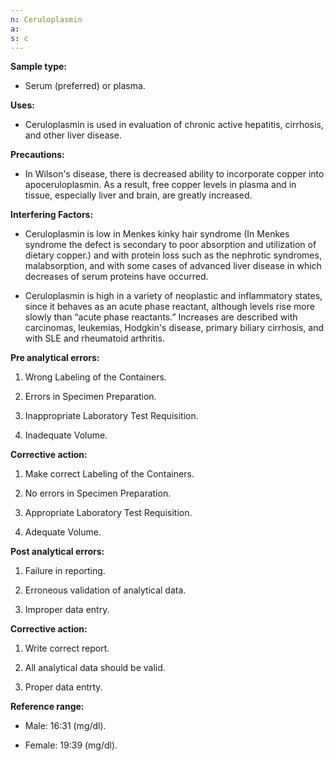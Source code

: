 ```yaml
---
n: Ceruloplasmin
a: 
s: c
---
```



__Sample type:__

-	Serum (preferred) or plasma.

__Uses:__

-	Ceruloplasmin is used in evaluation of chronic active hepatitis, cirrhosis, and other liver disease.

__Precautions:__

-	In Wilson's disease, there is decreased ability to incorporate copper into apoceruloplasmin. As a result, free copper levels in plasma and in tissue, especially liver and brain, are greatly increased.

__Interfering Factors:__

-	Ceruloplasmin is low in Menkes kinky hair syndrome (In Menkes syndrome the defect is secondary to poor absorption and utilization of dietary copper.) and with protein loss such as the nephrotic syndromes, malabsorption, and with some cases of advanced liver disease in which decreases of serum proteins have occurred.

-	Ceruloplasmin is high in a variety of neoplastic and inflammatory states, since it behaves as an acute phase reactant, although levels rise more slowly than “acute phase reactants.” Increases are described with carcinomas, leukemias, Hodgkin's disease, primary biliary cirrhosis, and with SLE and rheumatoid arthritis.

__Pre analytical errors:__

1)	Wrong Labeling of the Containers.

2)	Errors in Specimen Preparation.

3)	Inappropriate Laboratory Test Requisition.

4)	Inadequate Volume.

__Corrective action:__

1.	Make correct Labeling of the Containers.

2.	No errors in Specimen Preparation.

3.	Appropriate Laboratory Test Requisition.

4.	Adequate Volume.

__Post analytical errors:__

1.	Failure in reporting. 

2.	Erroneous validation of analytical data.

3.	Improper data entry.

__Corrective action:__

1.	Write correct report.

2.	All analytical data should be valid.

3.	Proper data entrty.

__Reference range:__

-	Male: 16:31 (mg/dl).

-	Female: 19:39 (mg/dl).